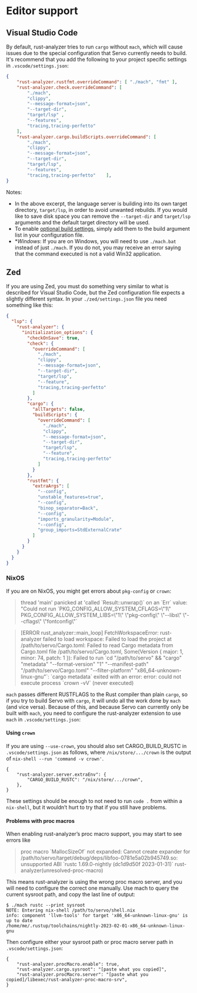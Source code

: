 # Editor support

## Visual Studio Code

By default, rust-analyzer tries to run `cargo` without `mach`, which will cause issues due
to the special configuration that Servo currently needs to build. It's recommend that you add
the following to your project specific settings in `.vscode/settings.json`:

```json
{
    "rust-analyzer.rustfmt.overrideCommand": [ "./mach", "fmt" ],
    "rust-analyzer.check.overrideCommand": [
        "./mach",
        "clippy",
        "--message-format=json",
        "--target-dir",
        "target/lsp" ,
        "--features",
        "tracing,tracing-perfetto"
    ],
    "rust-analyzer.cargo.buildScripts.overrideCommand": [
        "./mach",
        "clippy",
        "--message-format=json",
        "--target-dir",
        "target/lsp",
        "--features",
        "tracing,tracing-perfetto"    ],
}
```

Notes:

- In the above excerpt, the language server is building into its own target directory, `target/lsp`, in order to avoid unwanted rebuilds.
  If you would like to save disk space you can remove the `--target-dir` and `target/lsp` arguments and the default target directory will be used.
- To enable [optional build settings](building-servo.md#optional-build-settings), simply add them to the build argument list in your configuration file.
- **Windows*: If you are on Windows, you will need to use `./mach.bat` instead of just `./mach`.
  If you do not, you may receive an error saying that the command executed is not a valid Win32 application.

## Zed

If you are using Zed, you must do something very similar to what is described for Visual Studio Code, but the Zed configuration file expects a slightly different syntax.
In your `./zed/settings.json` file you need something like this:

```json
{
  "lsp": {
    "rust-analyzer": {
      "initialization_options": {
        "checkOnSave": true,
        "check": {
          "overrideCommand": [
            "./mach",
            "clippy",
            "--message-format=json",
            "--target-dir",
            "target/lsp",
            "--feature",
            "tracing,tracing-perfetto"
          ]
        },
        "cargo": {
          "allTargets": false,
          "buildScripts": {
            "overrideCommand": [
              "./mach",
              "clippy",
              "--message-format=json",
              "--target-dir",
              "target/lsp",
              "--feature",
              "tracing,tracing-perfetto"
            ]
          }
        },
        "rustfmt": {
          "extraArgs": [
            "--config",
            "unstable_features=true",
            "--config",
            "binop_separator=Back",
            "--config",
            "imports_granularity=Module",
            "--config",
            "group_imports=StdExternalCrate"
          ]
        }
      }
    }
  }
}
```

### NixOS

If you are on NixOS, you might get errors about `pkg-config` or `crown`:

> thread 'main' panicked at 'called \`Result::unwrap()\` on an \`Err\` value: "Could not run \`PKG_CONFIG_ALLOW_SYSTEM_CFLAGS=\\"1\\" PKG_CONFIG_ALLOW_SYSTEM_LIBS=\\"1\\" \\"pkg-config\\" \\"--libs\\" \\"--cflags\\" \\"fontconfig\\"\`

> [ERROR rust_analyzer::main_loop] FetchWorkspaceError: rust-analyzer failed to load workspace: Failed to load the project at /path/to/servo/Cargo.toml: Failed to read Cargo metadata from Cargo.toml file /path/to/servo/Cargo.toml, Some(Version { major: 1, minor: 74, patch: 1 }): Failed to run \`cd "/path/to/servo" && "cargo" "metadata" "--format-version" "1" "--manifest-path" "/path/to/servo/Cargo.toml" "--filter-platform" "x86_64-unknown-linux-gnu"\`: \`cargo metadata\` exited with an error: error: could not execute process \`crown -vV\` (never executed)

`mach` passes different RUSTFLAGS to the Rust compiler than plain `cargo`, so if you try to build Servo with `cargo`, it will undo all the work done by `mach` (and vice versa).
Because of this, and because Servo can currently only be built with `mach`, you need to configure the rust-analyzer extension to use `mach` in `.vscode/settings.json`:

#### Using `crown`

If you are using `--use-crown`, you should also set CARGO_BUILD_RUSTC in `.vscode/settings.json` as follows, where `/nix/store/.../crown` is the output of `nix-shell --run 'command -v crown'`.

```
{
    "rust-analyzer.server.extraEnv": {
        "CARGO_BUILD_RUSTC": "/nix/store/.../crown",
    },
}
```

These settings should be enough to not need to run `code .` from within a `nix-shell`, but it wouldn’t hurt to try that if you still have problems.

#### Problems with proc macros

When enabling rust-analyzer’s proc macro support, you may start to see errors like

> proc macro \`MallocSizeOf\` not expanded: Cannot create expander for /path/to/servo/target/debug/deps/libfoo-0781e5a02b945749.so: unsupported ABI \`rustc 1.69.0-nightly (dc1d9d50f 2023-01-31)\` rust-analyzer(unresolved-proc-macro)

This means rust-analyzer is using the wrong proc macro server, and you will need to configure the correct one manually.
Use mach to query the current sysroot path, and copy the last line of output:

```
$ ./mach rustc --print sysroot
NOTE: Entering nix-shell /path/to/servo/shell.nix
info: component 'llvm-tools' for target 'x86_64-unknown-linux-gnu' is up to date
/home/me/.rustup/toolchains/nightly-2023-02-01-x86_64-unknown-linux-gnu
```

Then configure either your sysroot path or proc macro server path in `.vscode/settings.json`:

```
{
    "rust-analyzer.procMacro.enable": true,
    "rust-analyzer.cargo.sysroot": "[paste what you copied]",
    "rust-analyzer.procMacro.server": "[paste what you copied]/libexec/rust-analyzer-proc-macro-srv",
}
```
